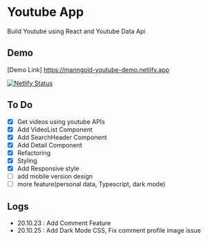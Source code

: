 # Youtube App

Build Youtube using React and Youtube Data Api

## Demo

[Demo Link] https://manngold-youtube-demo.netlify.app

[![Netlify Status](https://api.netlify.com/api/v1/badges/44223cc3-417c-48bb-b1f6-f9f044c80094/deploy-status)](https://app.netlify.com/sites/manngold-youtube-demo/deploys)

## To Do

- [x] Get videos using youtube APIs
- [x] Add VideoList Component
- [x] Add SearchHeader Component
- [x] Add Detail Component
- [x] Refactoring
- [x] Styling
- [x] Add Responsive style
- [ ] add mobile version design
- [ ] more feature(personal data, Typescript, dark mode)

## Logs

- 20.10.23 : Add Comment Feature
- 20.10.25 : Add Dark Mode CSS, Fix comment profile image issue

